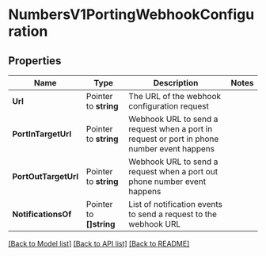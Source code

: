 # NumbersV1PortingWebhookConfiguration

## Properties

Name | Type | Description | Notes
------------ | ------------- | ------------- | -------------
**Url** | Pointer to **string** | The URL of the webhook configuration request |
**PortInTargetUrl** | Pointer to **string** | Webhook URL to send a request when a port in request or port in phone number event happens |
**PortOutTargetUrl** | Pointer to **string** | Webhook URL to send a request when a port out phone number event happens |
**NotificationsOf** | Pointer to **[]string** | List of notification events to send a request to the webhook URL |

[[Back to Model list]](../README.md#documentation-for-models) [[Back to API list]](../README.md#documentation-for-api-endpoints) [[Back to README]](../README.md)


